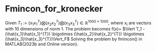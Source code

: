 # Fmincon_for_kronecker

Given $T_1$ $:=$ $(x_1x_1^{T}) \bigotimes (x_2x_2^{T}) \bigotimes (x_3x_3^{T}) \in \mathbb{R}^{1000 \times 1000}$, where 
$x_i$ are vectors with 10 dimensions of norm 1.
The problem becomes f(x)= $\Vert T_1 - (\hat{x_1}\hat{x_1}^{T}) \bigotimes (\hat{x_2}\hat{x_2}^{T}) \bigotimes (\hat{x_3}\hat{x_3}^{T})\Vert_F$
Solving the problem by fmincon() in MATLAB(2023b and Online version).
